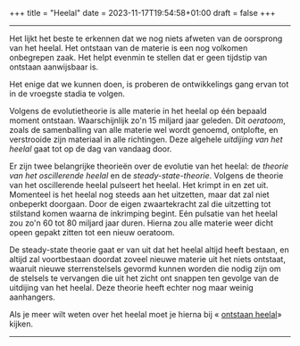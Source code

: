 +++
title = "Heelal"
date = 2023-11-17T19:54:58+01:00
draft = false
+++

---
Het lijkt het beste te erkennen dat we nog niets afweten van de
oorsprong van het heelal. Het ontstaan van de materie is een nog
volkomen onbegrepen zaak. Het helpt evenmin te stellen dat er geen
tijdstip van ontstaan aanwijsbaar is.

Het enige dat we kunnen doen, is proberen de ontwikkelings gang ervan
tot in de vroegste stadia te volgen.

Volgens de evolutietheorie is alle materie in het heelal op één bepaald
moment ontstaan. Waarschijnlijk zo\'n 15 miljard jaar geleden. Dit
*oeratoom*, zoals de samenballing van alle materie wel wordt genoemd,
ontplofte, en verstrooide zijn materiaal in alle richtingen. Deze
algehele *uitdijing van het heelal* gaat tot op de dag van vandaag door.

Er zijn twee belangrijke theorieën over de evolutie van het heelal: de
*theorie van het oscillerende heelal* en de *steady-state-theorie*.
Volgens de theorie van het oscillerende heelal pulseert het heelal. Het
krimpt in en zet uit. Momenteel is het heelal nog steeds aan het
uitzetten, maar dat zal niet onbeperkt doorgaan. Door de eigen
zwaartekracht zal die uitzetting tot stilstand komen waarna de
inkrimping begint. Eén pulsatie van het heelal zou zo\'n 60 tot 80
miljard jaar duren. Hierna zou alle materie weer dicht opeen gepakt
zitten tot een nieuw oeratoom.

De steady-state theorie gaat er van uit dat het heelal altijd heeft
bestaan, en altijd zal voortbestaan doordat zoveel nieuwe materie uit
het niets ontstaat, waaruit nieuwe sterrenstelsels gevormd kunnen worden
die nodig zijn om de stelsels te vervangen die uit het zicht ont snappen
ten gevolge van de uitdijing van het heelal. Deze theorie heeft echter
nog maar weinig aanhangers.

Als je meer wilt weten over het heelal moet je hierna bij « [ontstaan heelal](/encyclopedie/ontstaan)» kijken.

---
